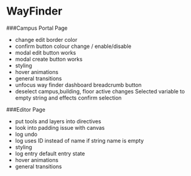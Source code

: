 # WayFinder
###Campus Portal Page
<ul>
	<li>change edit border color</li>
	<li>confirm button colour change / enable/disable</li>
	<li>modal edit button works</li>
	<li>modal create button works</li>
	<li>styling</li>
	<li>hover animations</li>
	<li>general transitions</li>
	<li>unfocus way finder dashboard breadcrumb button</li>
	<li>deselect campus,building, floor active changes Selected variable to empty string and effects confirm selection</li>
</ul>
###Editor Page
<ul>
	<li>put tools and layers into directives</li>
	<li>look into padding issue with canvas</li>
	<li>log undo</li>
	<li>log uses ID instead of name if string name is empty</li>
	<li>styling</li>
	<li>log entry default entry state</li>
	<li>hover animations</li>
	<li>general transitions</li>
</ul>
